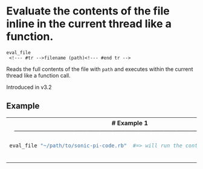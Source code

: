 # Evaluate the contents of the file inline in the current thread like a function.

```
eval_file 
 <!--- #tr -->filename (path)<!--- #end tr -->
```


Reads the full contents of the file with `path` and executes within the current thread like a function call.

Introduced in v3.2

## Example

<table class="examples">
<tr>
<th colspan="2" class="even head"># Example 1 ──────────────────────────────────────────────────────</th>
</tr>
<tr>
<td class="even">

```ruby
eval_file "~/path/to/sonic-pi-code.rb"



```

</td>
<td class="even">

<!--- #tr -->
```ruby
#=> will run the contents of this file



```
<!--- #end tr -->

</td>
</tr>
</table>


